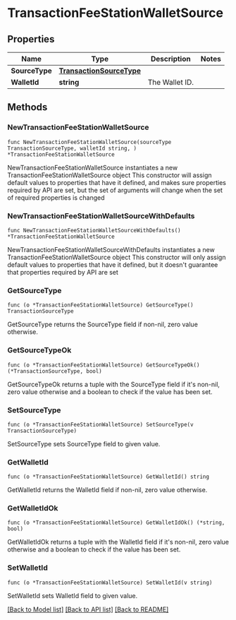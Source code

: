# TransactionFeeStationWalletSource

## Properties

Name | Type | Description | Notes
------------ | ------------- | ------------- | -------------
**SourceType** | [**TransactionSourceType**](TransactionSourceType.md) |  | 
**WalletId** | **string** | The Wallet ID. | 

## Methods

### NewTransactionFeeStationWalletSource

`func NewTransactionFeeStationWalletSource(sourceType TransactionSourceType, walletId string, ) *TransactionFeeStationWalletSource`

NewTransactionFeeStationWalletSource instantiates a new TransactionFeeStationWalletSource object
This constructor will assign default values to properties that have it defined,
and makes sure properties required by API are set, but the set of arguments
will change when the set of required properties is changed

### NewTransactionFeeStationWalletSourceWithDefaults

`func NewTransactionFeeStationWalletSourceWithDefaults() *TransactionFeeStationWalletSource`

NewTransactionFeeStationWalletSourceWithDefaults instantiates a new TransactionFeeStationWalletSource object
This constructor will only assign default values to properties that have it defined,
but it doesn't guarantee that properties required by API are set

### GetSourceType

`func (o *TransactionFeeStationWalletSource) GetSourceType() TransactionSourceType`

GetSourceType returns the SourceType field if non-nil, zero value otherwise.

### GetSourceTypeOk

`func (o *TransactionFeeStationWalletSource) GetSourceTypeOk() (*TransactionSourceType, bool)`

GetSourceTypeOk returns a tuple with the SourceType field if it's non-nil, zero value otherwise
and a boolean to check if the value has been set.

### SetSourceType

`func (o *TransactionFeeStationWalletSource) SetSourceType(v TransactionSourceType)`

SetSourceType sets SourceType field to given value.


### GetWalletId

`func (o *TransactionFeeStationWalletSource) GetWalletId() string`

GetWalletId returns the WalletId field if non-nil, zero value otherwise.

### GetWalletIdOk

`func (o *TransactionFeeStationWalletSource) GetWalletIdOk() (*string, bool)`

GetWalletIdOk returns a tuple with the WalletId field if it's non-nil, zero value otherwise
and a boolean to check if the value has been set.

### SetWalletId

`func (o *TransactionFeeStationWalletSource) SetWalletId(v string)`

SetWalletId sets WalletId field to given value.



[[Back to Model list]](../README.md#documentation-for-models) [[Back to API list]](../README.md#documentation-for-api-endpoints) [[Back to README]](../README.md)


